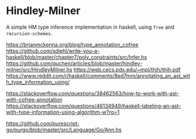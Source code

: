 # Hindley-Milner

A simple HM type inference implementation in haskell, using `free` and
`recursion-schemes`.

https://brianmckenna.org/blog/type_annotation_cofree
https://github.com/sdiehl/write-you-a-haskell/blob/master/chapter7/poly_constraints/src/Infer.hs
https://github.com/quchen/articles/blob/master/hindley-milner/src/HindleyMilner.hs
https://web.cecs.pdx.edu/~mpj/thih/thih.pdf
https://www.reddit.com/r/haskell/comments/8ed7mm/annotating_an_ast_with_type_information_using/

https://stackoverflow.com/questions/38462563/how-to-work-with-ast-with-cofree-annotation
https://stackoverflow.com/questions/46134949/haskell-labeling-an-ast-with-type-information-using-algorithm-w?rq=1

https://github.com/purescript-go/purgo/blob/master/src/Language/Go/Ann.hs
